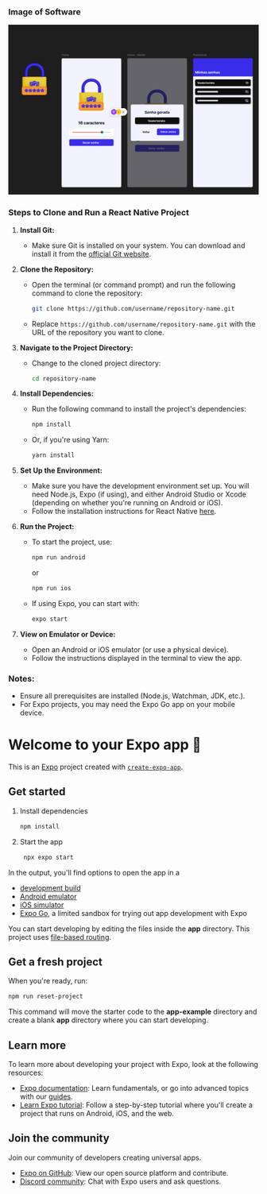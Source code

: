 ### Image of Software

![image of software](assets/images/software-image.png)

### Steps to Clone and Run a React Native Project

1. **Install Git:**
   - Make sure Git is installed on your system. You can download and install it from the [official Git website](https://git-scm.com/).

2. **Clone the Repository:**
   - Open the terminal (or command prompt) and run the following command to clone the repository:
     ```bash
     git clone https://github.com/username/repository-name.git
     ```
   - Replace `https://github.com/username/repository-name.git` with the URL of the repository you want to clone.

3. **Navigate to the Project Directory:**
   - Change to the cloned project directory:
     ```bash
     cd repository-name
     ```

4. **Install Dependencies:**
   - Run the following command to install the project's dependencies:
     ```bash
     npm install
     ```
   - Or, if you're using Yarn:
     ```bash
     yarn install
     ```

5. **Set Up the Environment:**
   - Make sure you have the development environment set up. You will need Node.js, Expo (if using), and either Android Studio or Xcode (depending on whether you're running on Android or iOS).
   - Follow the installation instructions for React Native [here](https://reactnative.dev/docs/environment-setup).

6. **Run the Project:**
   - To start the project, use:
     ```bash
     npm run android
     ```
     or
     ```bash
     npm run ios
     ```
   - If using Expo, you can start with:
     ```bash
     expo start
     ```

7. **View on Emulator or Device:**
   - Open an Android or iOS emulator (or use a physical device).
   - Follow the instructions displayed in the terminal to view the app.

### Notes:
- Ensure all prerequisites are installed (Node.js, Watchman, JDK, etc.).
- For Expo projects, you may need the Expo Go app on your mobile device.



# Welcome to your Expo app 👋

This is an [Expo](https://expo.dev) project created with [`create-expo-app`](https://www.npmjs.com/package/create-expo-app).

## Get started

1. Install dependencies

   ```bash
   npm install
   ```

2. Start the app

   ```bash
    npx expo start
   ```

In the output, you'll find options to open the app in a

- [development build](https://docs.expo.dev/develop/development-builds/introduction/)
- [Android emulator](https://docs.expo.dev/workflow/android-studio-emulator/)
- [iOS simulator](https://docs.expo.dev/workflow/ios-simulator/)
- [Expo Go](https://expo.dev/go), a limited sandbox for trying out app development with Expo

You can start developing by editing the files inside the **app** directory. This project uses [file-based routing](https://docs.expo.dev/router/introduction).

## Get a fresh project

When you're ready, run:

```bash
npm run reset-project
```

This command will move the starter code to the **app-example** directory and create a blank **app** directory where you can start developing.

## Learn more

To learn more about developing your project with Expo, look at the following resources:

- [Expo documentation](https://docs.expo.dev/): Learn fundamentals, or go into advanced topics with our [guides](https://docs.expo.dev/guides).
- [Learn Expo tutorial](https://docs.expo.dev/tutorial/introduction/): Follow a step-by-step tutorial where you'll create a project that runs on Android, iOS, and the web.

## Join the community

Join our community of developers creating universal apps.

- [Expo on GitHub](https://github.com/expo/expo): View our open source platform and contribute.
- [Discord community](https://chat.expo.dev): Chat with Expo users and ask questions.
